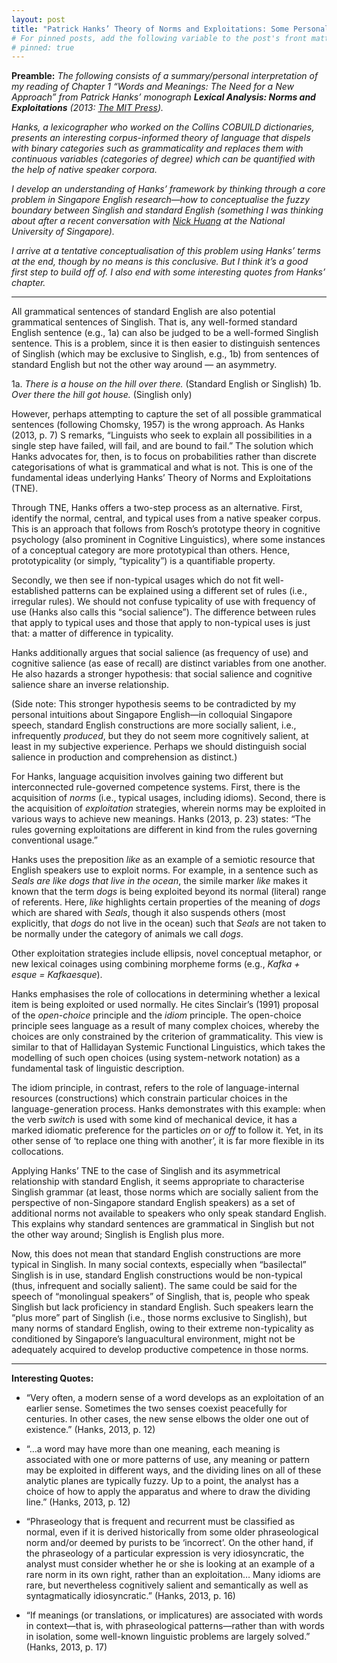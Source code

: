 ```yaml
---
layout: post
title: "Patrick Hanks’ Theory of Norms and Exploitations: Some Personal Notes"
# For pinned posts, add the following variable to the post's front matter:
# pinned: true
---
```

**Preamble:** *The following consists of a summary/personal interpretation of my reading of Chapter 1 “Words and Meanings: The Need for a New Approach” from Patrick Hanks’ monograph ***Lexical Analysis: Norms and Exploitations*** (2013: <a href="https://direct.mit.edu/books/book/2981/Lexical-AnalysisNorms-and-Exploitations" target="blank">The MIT Press</a>).*

*Hanks, a lexicographer who worked on the Collins COBUILD dictionaries, presents an interesting corpus-informed theory of language that dispels with binary categories such as grammaticality and replaces them with continuous variables (categories of degree) which can be quantified with the help of native speaker corpora.*

*I develop an understanding of Hanks’ framework by thinking through a core problem in Singapore English research—how to conceptualise the fuzzy boundary between Singlish and standard English (something I was thinking about after a recent conversation with <a href="https://z-n-huang.github.io/" target="blank">Nick Huang</a> at the National University of Singapore).*

*I arrive at a tentative conceptualisation of this problem using Hanks’ terms at the end, though by no means is this conclusive. But I think it’s a good first step to build off of. I also end with some interesting quotes from Hanks’ chapter.*

---

All grammatical sentences of standard English are also potential grammatical sentences of Singlish. That is, any well-formed standard English sentence (e.g., 1a) can also be judged to be a well-formed Singlish sentence. This is a problem, since it is then easier to distinguish sentences of Singlish (which may be exclusive to Singlish, e.g., 1b) from sentences of standard English but not the other way around — an asymmetry.

1a. *There is a house on the hill over there.* (Standard English or Singlish)
1b. *Over there the hill got house.* (Singlish only)

However, perhaps attempting to capture the set of all possible grammatical sentences (following Chomsky, 1957) is the wrong approach. As Hanks (2013, p. 7) S remarks, “Linguists who seek to explain all possibilities in a single step have failed, will fail, and are bound to fail.” The solution which Hanks advocates for, then, is to focus on probabilities rather than discrete categorisations of what is grammatical and what is not. This is one of the fundamental ideas underlying Hanks’ Theory of Norms and Exploitations (TNE).

Through TNE, Hanks offers a two-step process as an alternative. First, identify the normal, central, and typical uses from a native speaker corpus. This is an approach that follows from Rosch’s prototype theory in cognitive psychology (also prominent in Cognitive Linguistics), where some instances of a conceptual category are more prototypical than others. Hence, prototypicality (or simply, “typicality”) is a quantifiable property.

Secondly, we then see if non-typical usages which do not fit well-established patterns can be explained using a different set of rules (i.e., irregular rules). We should not confuse typicality of use with frequency of use (Hanks also calls this “social salience”). The difference between rules that apply to typical uses and those that apply to non-typical uses is just that: a matter of difference in typicality.

Hanks additionally argues that social salience (as frequency of use) and cognitive salience (as ease of recall) are distinct variables from one another. He also hazards a stronger hypothesis: that social salience and cognitive salience share an inverse relationship.

(Side note: This stronger hypothesis seems to be contradicted by my personal intuitions about Singapore English—in colloquial Singapore speech, standard English constructions are more socially salient, i.e., infrequently *produced*, but they do not seem more cognitively salient, at least in my subjective experience. Perhaps we should distinguish social salience in production and comprehension as distinct.)

For Hanks, language acquisition involves gaining two different but interconnected rule-governed competence systems. First, there is the acquisition of *norms* (i.e., typical usages, including idioms). Second, there is the acquisition of *exploitation* strategies, wherein norms may be exploited in various ways to achieve new meanings. Hanks (2013, p. 23) states: “The rules governing exploitations are different in kind from the rules governing conventional usage.”

Hanks uses the preposition *like* as an example of a semiotic resource that English speakers use to exploit norms. For example, in a sentence such as *Seals are like dogs that live in the ocean*, the simile marker *like* makes it known that the term *dogs* is being exploited beyond its normal (literal) range of referents. Here, *like* highlights certain properties of the meaning of *dogs* which are shared with *Seals*, though it also suspends others (most explicitly, that *dogs* do not live in the ocean) such that *Seals* are not taken to be normally under the category of animals we call *dogs*.

Other exploitation strategies include ellipsis, novel conceptual metaphor, or new lexical coinages using combining morpheme forms (e.g., *Kafka + esque = Kafkaesque*).

Hanks emphasises the role of collocations in determining whether a lexical item is being exploited or used normally. He cites Sinclair’s (1991) proposal of the *open-choice* principle and the *idiom* principle. The open-choice principle sees language as a result of many complex choices, whereby the choices are only constrained by the criterion of grammaticality. This view is similar to that of Hallidayan Systemic Functional Linguistics, which takes the modelling of such open choices (using system-network notation) as a fundamental task of linguistic description.

The idiom principle, in contrast, refers to the role of language-internal resources (constructions) which constrain particular choices in the language-generation process. Hanks demonstrates with this example: when the verb *switch* is used with some kind of mechanical device, it has a marked idiomatic preference for the particles *on* or *off* to follow it. Yet, in its other sense of ‘to replace one thing with another’, it is far more flexible in its collocations.

Applying Hanks’ TNE to the case of Singlish and its asymmetrical relationship with standard English, it seems appropriate to characterise Singlish grammar (at least, those norms which are socially salient from the perspective of non-Singapore standard English speakers) as a set of additional norms not available to speakers who only speak standard English. This explains why standard sentences are grammatical in Singlish but not the other way around; Singlish is English plus more.

Now, this does not mean that standard English constructions are more typical in Singlish. In many social contexts, especially when “basilectal” Singlish is in use, standard English constructions would be non-typical (thus, infrequent and socially salient). The same could be said for the speech of “monolingual speakers” of Singlish, that is, people who speak Singlish but lack proficiency in standard English. Such speakers learn the “plus more” part of Singlish (i.e., those norms exclusive to Singlish), but many norms of standard English, owing to their extreme non-typicality as conditioned by Singapore’s languacultural environment, might not be adequately acquired to develop productive competence in those norms.

---

**Interesting Quotes:**

- “Very often, a modern sense of a word develops as an exploitation of an earlier sense. Sometimes the two senses coexist peacefully for centuries. In other cases, the new sense elbows the older one out of existence.” (Hanks, 2013, p. 12)

- “…a word may have more than one meaning, each meaning is associated with one or more patterns of use, any meaning or pattern may be exploited in different ways, and the dividing lines on all of these analytic planes are typically fuzzy. Up to a point, the analyst has a choice of how to apply the apparatus and where to draw the dividing line.” (Hanks, 2013, p. 12)

- “Phraseology that is frequent and recurrent must be classified as normal, even if it is derived historically from some older phraseological norm and/or deemed by purists to be ‘incorrect’. On the other hand, if the phraseology of a particular expression is very idiosyncratic, the analyst must consider whether he or she is looking at an example of a rare norm in its own right, rather than an exploitation… Many idioms are rare, but nevertheless cognitively salient and semantically as well as syntagmatically idiosyncratic.” (Hanks, 2013, p. 16)

- “If meanings (or translations, or implicatures) are associated with words in context—that is, with phraseological patterns—rather than with words in isolation, some well-known linguistic problems are largely solved.” (Hanks, 2013, p. 17)
